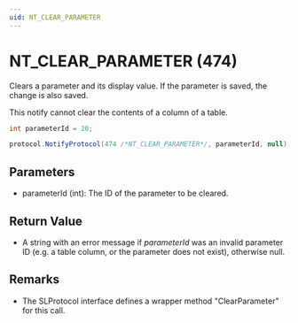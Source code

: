 ```yaml
---
uid: NT_CLEAR_PARAMETER
---
```


# NT_CLEAR_PARAMETER (474)

<!-- RN 42397 -->

Clears a parameter and its display value. If the parameter is saved, the change is also saved.

This notify cannot clear the contents of a column of a table.

```csharp
int parameterId = 20;

protocol.NotifyProtocol(474 /*NT_CLEAR_PARAMETER*/, parameterId, null);
```

## Parameters

- parameterId (int): The ID of the parameter to be cleared.

## Return Value

- A string with an error message if *parameterId* was an invalid parameter ID (e.g. a table column, or the parameter does not exist), otherwise null.

## Remarks

- The SLProtocol interface defines a wrapper method "ClearParameter" for this call.
